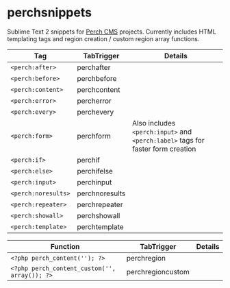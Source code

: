 perchsnippets
=============

Sublime Text 2 snippets for [Perch CMS](http://grabaperch.com) projects. Currently includes HTML templating tags and region creation / custom region array functions. 

Tag | TabTrigger|Details
| ------------- |-------------|---|
`<perch:after>`|perchafter|
`<perch:before>`|perchbefore|
`<perch:content>`|perchcontent|
`<perch:error>`|percherror|
`<perch:every>`|perchevery|
`<perch:form>`|perchform|Also includes `<perch:input>` and `<perch:label>` tags for faster form creation
`<perch:if>`|perchif|
`<perch:else>`|perchifelse|
`<perch:input>`|perchinput|
`<perch:noresults>`|perchnoresults|
`<perch:repeater>`|perchrepeater|
`<perch:showall>`|perchshowall|
`<perch:template>`|perchtemplate|

Function | TabTrigger|Details
| ------------- |-------------|---|
`<?php perch_content(''); ?>`|perchregion|
`<?php perch_content_custom('', array()); ?>`| perchregioncustom|



